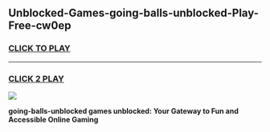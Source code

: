 
## Unblocked-Games-going-balls-unblocked-Play-Free-cw0ep
<h3>
<a href="https://premium76.site?title=going-balls-unblocked&ref=23A">CLICK TO PLAY</a></h3>
<hr>

<h3>
<a href="https://premium76.site?title=going-balls-unblocked&ref=23A">CLICK 2 PLAY</a>
  
</h3>

<a href="https://premium76.site?title=going-balls-unblocked&ref=23A"><img src="https://clearcache.store/games.png"></a>


**going-balls-unblocked games unblocked: Your Gateway to Fun and Accessible Online Gaming**
